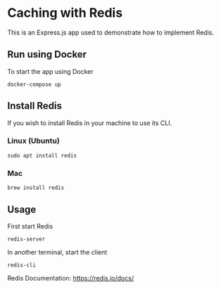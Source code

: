 # Caching with Redis

This is an Express.js app used to demonstrate how to implement Redis.

## Run using Docker

To start the app using Docker

```
docker-compose up
```

## Install Redis

If you wish to install Redis in your machine to use its CLI.

### Linux (Ubuntu)

```
sudo apt install redis
```

### Mac

```
brew install redis
```

## Usage

First start Redis

```
redis-server
```

In another terminal, start the client

```
redis-cli
```

Redis Documentation: https://redis.io/docs/
